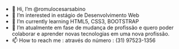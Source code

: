 - 👋 Hi, I’m @romulocesarsabino
- 👀 I’m interested in  estágio de Desenvolvimento Web
- 🌱 I’m currently learning  HTML5, CSS3, BOOTSTRAP  
- 💞️ I’m  atualmente em fase de mudança de profissão e quero poder colaborar e aprender novas tecnologias em uma nova profissão.
- 📫 How to reach me : através do número : (31) 97523-1356
<!---
romulocesarsabino/romulocesarsabino is a ✨ special ✨ repository because its `README.md` (this file) appears on your GitHub profile.
You can click the Preview link to take a look at your changes.
--->

